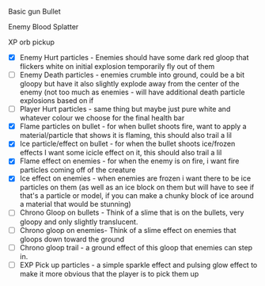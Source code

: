 Basic gun Bullet

Enemy Blood Splatter

XP orb pickup

- [x] Enemy Hurt particles - Enemies should have some dark red gloop that flickers white on initial explosion temporarily fly out of them 
- [ ] Enemy Death particles - enemies crumble into ground, could be a bit gloopy but have it also slightly explode away from the center of the enemy (not too much as enemies - will have additional death particle explosions based on if 
- [ ] Player Hurt particles - same thing but maybe just pure white and whatever colour we choose for the final health bar
- [x] Flame particles on bullet - for when bullet shoots fire, want to apply a material/particle that shows it is flaming, this should also trail a lil
- [x] Ice particle/effect on bullet - for when the bullet shoots ice/frozen effects I want some icicle effect on it, this should also trail a lil 
- [x] Flame effect on enemies - for when the enemy is on fire, i want fire particles coming off of the creature
- [x] Ice effect on enemies - when enemies are frozen i want there to be ice particles on them (as well as an ice block on them but will have to see if that's a particle or model, if you can make a chunky block of ice around a material that would be stunning) 
- [ ] Chrono Gloop on bullets - Think of a slime that is on the bullets, very gloopy and only slightly translucent.  
- [ ] Chrono gloop on enemies- Think of a slime effect on enemies that gloops down toward the ground 
- [ ] Chrono gloop trail - a ground effect of this gloop that enemies can step in.
- [ ] EXP Pick up particles - a simple sparkle effect and pulsing glow effect to make it more obvious that the player is to pick them up